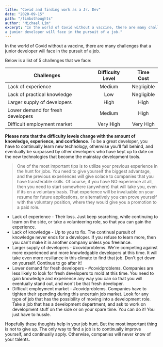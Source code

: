 ```yaml
---
title: "Covid and finding work as a Jr. Dev"
date: "2020-09-15"
path: "/limbothoughts"
author: "Michael Lim"
excerpt: "In the world of Covid without a vaccine, there are many challenges that
a junior developer will face in the pursuit of a job."
---
```


In the world of Covid without a vaccine, there are many challenges that
a junior developer will face in the pursuit of a job.  

Below is a list of 5 challenges that we face:

| Challenges                         |  Difficulty Level  |  Time Cost    |
| ---------------------------------- | :----------------: | :-----------: |
| Lack of experience                 |      Medium        |  Negligible   |
| Lack of practical knowledge        |      Low           |  Negligible   |
| Larger supply of developers        |      High          |  High         |
| Lower demand for fresh developers  |      Medium        |  High         |
| Difficult employment market        |      Very High     |  Very High    |

**Please note that the difficulty levels change with the amount of knowledge, experience, and confidence**. To be a great developer, you have to continually learn new technology, otherwise
you'll fall behind, and eventually be surpassed by other developers who have kept up to date on 
the new technologies that become the mainstay development tools.  

> One of the most important tips is to utilize your previous experience in the hunt for jobs. You need to give yourself the biggest advantage, and the previous experiences will give solace to companies that you have transferable skills.  Of course, if you have NO experience at all, then you need to start somewhere (anywhere) that will take you, even if its on a voluntary basis. That experience will be invaluable on your resume for future applications, or alternatively you can prove yourself with the voluntary position, where they would give you a promotion to a paid role.

- Lack of experience - Their loss.  Just keep searching, while continuing to learn on the side, or take a volunteering role, so that you can gain the experience.
- Lack of knowledge - Up to you to fix.  The continual pursuit of knowledge never ends for a developer.  If you refuse to learn more, then you can't make it in another company unless you freelance.  
- Larger supply of developers - #covidproblems.  We're competing against more experienced and more knowledgable developers at this time.  It will take even more resiliance in this climate to find that job.  Don't get down on yourself.  Continue to go after it!
- Lower demand for fresh developers - #covidproblems.  Companies are less likely to look for fresh developers to mold at this time.  You need to gain knowledge and experience any way you can so that you will eventually stand out, and won't be that fresh developer.
- Difficult employment market - #covidproblems.  Companies have to tighten their spending during this uncertain job market.  Look for any type of job that has the possibility of moving into a development role.  Take a job that has a development department, and ask to work on development stuff on the side or on your spare time.  You can do it!  You just have to hussle.  

Hopefully these thoughts help in your job hunt. But the most important thing is not to give up. The only way to find a job is to continually improve yourself, and continually apply.  Otherwise, companies will never know of your talents.
